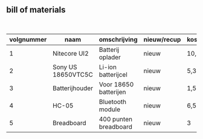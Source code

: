 ## bill of materials
<br />

|volgnummer|naam                |omschrijving                   |nieuw/recup|kostprijs/stuk|aantal|subtotaal       |
|----------|--------------------|-------------------------------|-----------|--------------|------|----------------|
|         1|Nitecore UI2        |Batterij oplader               |nieuw      |10,95         |1     |10,95           |
|         2|Sony US 18650VTC5C  |Li-ion batterijcel             |nieuw      |5,35          |2     |10,70           |
|         3|Batterijhouder      |Voor 18650 batterijen          |nieuw      |1,59          |1     |1,59            |
|         4|HC-05               |Bluetooth module               |nieuw      |6,50          |1     |6,50            |
|         5|Breadboard          |400 punten breadboard          |nieuw      |3             |1     |3               |

